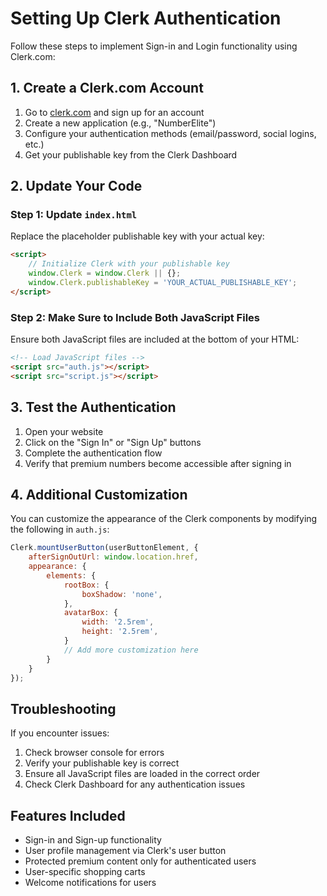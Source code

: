 # Setting Up Clerk Authentication

Follow these steps to implement Sign-in and Login functionality using Clerk.com:

## 1. Create a Clerk.com Account

1. Go to [clerk.com](https://clerk.com) and sign up for an account
2. Create a new application (e.g., "NumberElite")
3. Configure your authentication methods (email/password, social logins, etc.)
4. Get your publishable key from the Clerk Dashboard

## 2. Update Your Code

### Step 1: Update `index.html`

Replace the placeholder publishable key with your actual key:

```html
<script>
    // Initialize Clerk with your publishable key
    window.Clerk = window.Clerk || {};
    window.Clerk.publishableKey = 'YOUR_ACTUAL_PUBLISHABLE_KEY';
</script>
```

### Step 2: Make Sure to Include Both JavaScript Files

Ensure both JavaScript files are included at the bottom of your HTML:

```html
<!-- Load JavaScript files -->
<script src="auth.js"></script>
<script src="script.js"></script>
```

## 3. Test the Authentication

1. Open your website
2. Click on the "Sign In" or "Sign Up" buttons
3. Complete the authentication flow
4. Verify that premium numbers become accessible after signing in

## 4. Additional Customization

You can customize the appearance of the Clerk components by modifying the following in `auth.js`:

```javascript
Clerk.mountUserButton(userButtonElement, {
    afterSignOutUrl: window.location.href,
    appearance: {
        elements: {
            rootBox: {
                boxShadow: 'none',
            },
            avatarBox: {
                width: '2.5rem',
                height: '2.5rem',
            }
            // Add more customization here
        }
    }
});
```

## Troubleshooting

If you encounter issues:

1. Check browser console for errors
2. Verify your publishable key is correct
3. Ensure all JavaScript files are loaded in the correct order
4. Check Clerk Dashboard for any authentication issues

## Features Included

- Sign-in and Sign-up functionality
- User profile management via Clerk's user button
- Protected premium content only for authenticated users
- User-specific shopping carts
- Welcome notifications for users
